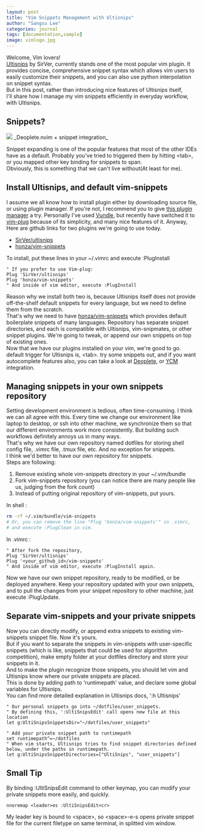 ```yaml
---
layout: post
title: "Vim Snippets Management with Ultisnips"
author: "Sangsu Lee"
categories: journal
tags: [documentation,sample]
image: vimlogo.jpg
---
```


Welcome, Vim lovers!  
[Ultisnips](https://github.com/SirVer/ultisnips)
by SirVer, currently stands one of the most popular vim plugin.
It provides concise, comprehensive snippet syntax which allows vim users to
easily customize their snippets, and you can also use python interpolation on snippet syntax.  
But in this post, rather than introducing nice features of Ultisnips itself,  
I'll share how I manage my vim snippets efficiently in everyday workflow, with Ultisnips.

## Snippets?

<img src="{{ site.github.url }}/assets/img/gif_ultisnips.gif">
_Deoplete.nvim + snippet integration_

Snippet expanding is one of the popular features that most of the other IDEs have as a default.
Probably you've tried to triggered them by hitting \<tab\>, or you mapped other key binding
for snippets to span.  
Obviously, this is something that we can't live without(At least for me).

## Install Ultisnips, and default vim-snippets

I assume we all know how to install plugin either by downloading source file,
or using plugin manager. If you're not, I recommend you to give
[this plugin manager](https://github.com/junegunn/vim-plug) a try.
Personally I've used [Vundle](https://github.com/VundleVim/Vundle.vim),
but recently have switched it to [vim-plug](https://github.com/junegunn/vim-plug) because of
its simplicity, and many nice features of it. Anyway,
Here are github links for two plugins we're going to use today.

-   [SirVer/ultisnips](https://github.com/SirVer/ultisnips)
-   [honza/vim-snippets](https://github.com/honza/vim-snippets)

To install, put these lines in your ~/.vimrc and execute :PlugInstall

```viml
" If you prefer to use Vim-plug:
Plug 'SirVer/ultisnips'
Plug 'honza/vim-snippets'
" And inside of vim editor, execute :PlugInstall
```

Reason why we install both two is, because Ultisnips itself does not provide
off-the-shelf default snippets for every language, but we need to define them from the scratch.  
That's why we need to have [honza/vim-snippets](https://github.com/honza/vim-snippets) which provides default
boilerplate snippets of many languages. Repository has separate snippet directories, and
each is compatible with Ultisnips, vim-snipmates, or other snippet plugins. We're going to tweak,
or append our own snippets on top of existing ones.  
Now that we have our plugins installed on your vim, we're good to go.
default trigger for Ultisnips is, \<tab\>. try some snippets out,
and if you want autocomplete features also, you can take a look at
[Deoplete](https://github.com/Shougo/deoplete.nvim), or
[YCM](https://github.com/Valloric/YouCompleteMe) integration.

## Managing snippets in your own snippets repository

Setting development environment is tedious, often time-consuming. I think we can all agree with this.
Every time we change our environment like laptop to desktop, or ssh into other machine, we synchronize them
so that our different environments work more consistently.
But building such workflows definitely annoys us in many ways.  
That's why we have our own repository named dotfiles for storing
shell config file, .vimrc file, .tmux file, etc. And no exception for snippets.  
I think we'd better to have our own repository for snippets.  
Steps are following:

1.  Remove existing whole vim-snippets directory in your ~/.vim/bundle
2.  Fork vim-snippets repository (you can notice there are many people like us, judging from the fork count)
3.  Instead of putting original repository of vim-snippets, put yours.

In shell :

```bash
rm -rf ~/.vim/bundle/vim-snippets
# Or, you can remove the line "Plug 'honza/vim-snippets'" in .vimrc,
# and execute :PlugClean in vim.
```

In .vimrc :

```viml
" After fork the repository,
Plug 'SirVer/ultisnips'
Plug '<your_github_id>/vim-snippets'
" And inside of vim editor, execute :PlugInstall again.
```

Now we have our own snippet repository, ready to be modified, or be deployed anywhere.
Keep your repository updated with your own snippets, and to pull the changes from your snippet repository to other machine, just execute :PlugUpdate.

## Separate vim-snippets and your private snippets

Now you can directly modify, or append extra snippets to existing vim-snippets snippet file. Now it's yours.  
But if you want to separate the snippets in vim-snippets with user-specific snippets
(which is like, snippets that could be used for algorithm competition), make empty folder at
your dotfiles directory and store your snippets in it.  
And to make the plugin recognize those snippets, you should let vim and Ultisnips know where our private snippets are placed.  
This is done by adding path to 'runtimepath' value, and declare some global variables for Ultisnips.  
You can find more detailed explanation in Ultisnips docs, ':h Ultisnips'

```viml
" Our personal snippets go into ~/dotfiles/user_snippets.
" By defining this, ':UltiSnipsEdit' call opens new file at this location
let g:UltiSnipsSnippetsDir="~/dotfiles/user_snippets"

" Add your private snippet path to runtimepath
set runtimepath^=~/dotfiles
" When vim starts, Ultisnips tries to find snippet directories defined below, under the paths in runtimepath.
let g:UltiSnipsSnippetDirectories=["UltiSnips", "user_snippets"]
```

## Small Tip

By binding :UltiSnipsEdit command to other keymap, you can modify your private snippets
more easily, and quickly.

```viml
nnoremap <leader>es :UltiSnipsEdit<cr>
```

My leader key is bound to \<space\>, so \<space\>-e-s opens private snippet file for the
current filetype on same terminal, in splitted vim window.
